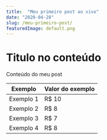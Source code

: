 ```yaml
---
title:  "Meu primeiro post ao vivo"
date: "2020-04-28"
slug: /meu-primeiro-post/
featuredImage: default.png
---
```


# Titulo no conteúdo

Conteúdo do meu post

Exemplo   | Valor do exemplo
--------- | ------
Exemplo 1 | R$ 10
Exemplo 2 | R$ 8
Exemplo 3 | R$ 7
Exemplo 4 | R$ 8